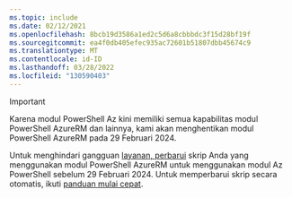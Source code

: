 ```yaml
---
ms.topic: include
ms.date: 02/12/2021
ms.openlocfilehash: 8bcb19d3586a1ed2c5d6a8cbbbdc3f15d28bf19f
ms.sourcegitcommit: ea4f0db405efec935ac72601b51807dbb45674c9
ms.translationtype: MT
ms.contentlocale: id-ID
ms.lasthandoff: 03/28/2022
ms.locfileid: "130590403"
---
```

> [!IMPORTANT]
> Karena modul PowerShell Az kini memiliki semua kapabilitas modul PowerShell AzureRM dan lainnya, kami akan menghentikan modul PowerShell AzureRM pada 29 Februari 2024.
>
> Untuk menghindari gangguan [layanan, perbarui](https://aka.ms/azpsmigrate) skrip Anda yang menggunakan modul PowerShell AzureRM untuk menggunakan modul Az PowerShell sebelum 29 Februari 2024. Untuk memperbarui skrip secara otomatis, ikuti [panduan mulai cepat](/powershell/azure/quickstart-migrate-azurerm-to-az-automatically).
